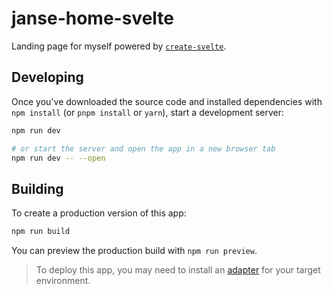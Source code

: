 # janse-home-svelte

Landing page for myself powered by [`create-svelte`](https://github.com/sveltejs/kit/tree/master/packages/create-svelte).


## Developing

Once you've downloaded the source code and installed dependencies with `npm install` (or `pnpm install` or `yarn`), start a development server:

```bash
npm run dev

# or start the server and open the app in a new browser tab
npm run dev -- --open
```

## Building

To create a production version of this app:

```bash
npm run build
```

You can preview the production build with `npm run preview`.

> To deploy this app, you may need to install an [adapter](https://kit.svelte.dev/docs/adapters) for your target environment.
